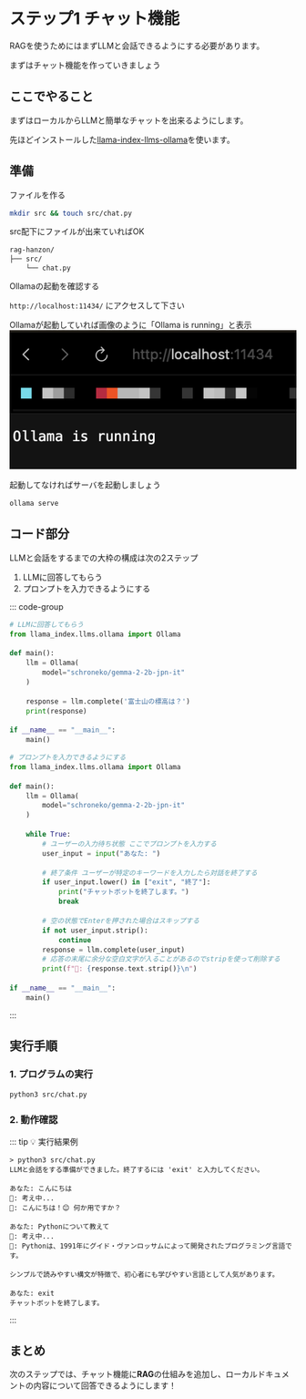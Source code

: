 # ステップ1 チャット機能
RAGを使うためにはまずLLMと会話できるようにする必要があります。

まずはチャット機能を作っていきましょう


## ここでやること

まずはローカルからLLMと簡単なチャットを出来るようにします。

先ほどインストールした[llama-index-llms-ollama](/guide/setup.html#%E3%83%8F%E3%82%9A%E3%83%83%E3%82%B1%E3%83%BC%E3%82%B7%E3%82%99%E3%81%AE%E3%82%A4%E3%83%B3%E3%82%B9%E3%83%88%E3%83%BC%E3%83%AB)を使います。

## 準備

ファイルを作る
```bash
mkdir src && touch src/chat.py
```

src配下にファイルが出来ていればOK
```
rag-hanzon/
├── src/
    └── chat.py
```

Ollamaの起動を確認する

`http://localhost:11434/` にアクセスして下さい

Ollamaが起動していれば画像のように「Ollama is running」と表示
![成功イメージ](./images/ollama.png)

起動してなければサーバを起動しましょう
```bash
ollama serve
```


## コード部分
LLMと会話をするまでの大枠の構成は次の2ステップ
1. LLMに回答してもらう
2. プロンプトを入力できるようにする

::: code-group

```python [step-1]
# LLMに回答してもらう
from llama_index.llms.ollama import Ollama

def main():
    llm = Ollama(
        model="schroneko/gemma-2-2b-jpn-it"
    )

    response = llm.complete('富士山の標高は？')
    print(response)

if __name__ == "__main__":
    main()
```

```python [step-2.]
# プロンプトを入力できるようにする
from llama_index.llms.ollama import Ollama

def main():
    llm = Ollama(
        model="schroneko/gemma-2-2b-jpn-it"
    )

    while True:
        # ユーザーの入力待ち状態 ここでプロンプトを入力する
        user_input = input("あなた: ")

        # 終了条件 ユーザーが特定のキーワードを入力したら対話を終了する
        if user_input.lower() in ["exit", "終了"]:
            print("チャットボットを終了します。")
            break

        # 空の状態でEnterを押された場合はスキップする
        if not user_input.strip():
            continue
        response = llm.complete(user_input)
        # 応答の末尾に余分な空白文字が入ることがあるのでstripを使って削除する
        print(f"🤖: {response.text.strip()}\n")

if __name__ == "__main__":
    main()
```

:::

## 実行手順

### 1. プログラムの実行

```bash
python3 src/chat.py
```

### 2. 動作確認

::: tip 💡 実行結果例
```
> python3 src/chat.py
LLMと会話をする準備ができました。終了するには 'exit' と入力してください。

あなた: こんにちは
🤖: 考え中...
🤖: こんにちは！😊 何か用ですか？

あなた: Pythonについて教えて
🤖: 考え中...
🤖: Pythonは、1991年にグイド・ヴァンロッサムによって開発されたプログラミング言語です。

シンプルで読みやすい構文が特徴で、初心者にも学びやすい言語として人気があります。

あなた: exit
チャットボットを終了します。
```
:::

## まとめ

次のステップでは、チャット機能に**RAG**の仕組みを追加し、ローカルドキュメントの内容について回答できるようにします！

